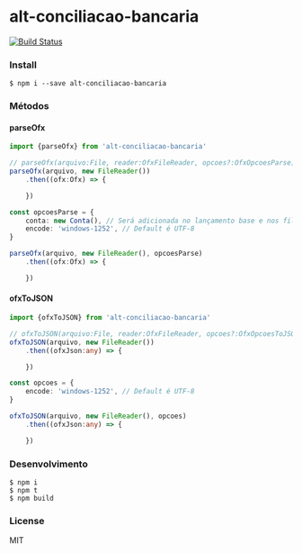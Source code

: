 # alt-conciliacao-bancaria

[![Build Status](https://travis-ci.org/dsn-nimbus/alt-conciliacao-bancaria.svg?branch=master)](https://travis-ci.org/dsn-nimbus/alt-conciliacao-bancaria)

### Install

```shell
$ npm i --save alt-conciliacao-bancaria
```

### Métodos 

#### parseOfx

```ts
import {parseOfx} from 'alt-conciliacao-bancaria'

// parseOfx(arquivo:File, reader:OfxFileReader, opcoes?:OfxOpcoesParse):Promise<Ofx>
parseOfx(arquivo, new FileReader())
    .then((ofx:Ofx) => {

    })

const opcoesParse = {
    conta: new Conta(), // Será adicionada no lançamento base e nos filhos também
    encode: 'windows-1252', // Default é UTF-8
}

parseOfx(arquivo, new FileReader(), opcoesParse)
    .then((ofx:Ofx) => {

    })
```

#### ofxToJSON

```ts
import {ofxToJSON} from 'alt-conciliacao-bancaria'

// ofxToJSON(arquivo:File, reader:OfxFileReader, opcoes?:OfxOpcoesToJSON):Promise<any>
ofxToJSON(arquivo, new FileReader())
    .then((ofxJson:any) => {

    })

const opcoes = {
    encode: 'windows-1252', // Default é UTF-8
}

ofxToJSON(arquivo, new FileReader(), opcoes)
    .then((ofxJson:any) => {

    })
```

### Desenvolvimento

```shell
$ npm i
$ npm t
$ npm build
```

### License

MIT